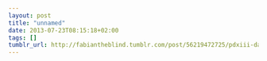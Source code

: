 ```yaml
---
layout: post
title: "unnamed"
date: 2013-07-23T08:15:18+02:00
tags: []
tumblr_url: http://fabiantheblind.tumblr.com/post/56219472725/pdxiii-das-leben-des-brian-german-by
---
```

